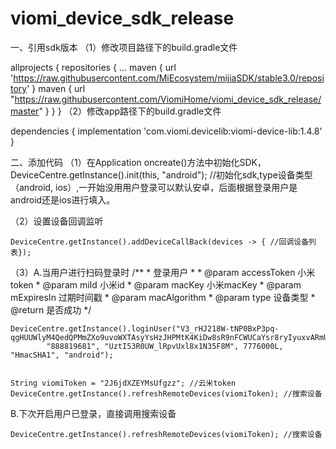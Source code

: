 # viomi_device_sdk_release
一、引用sdk版本
（1）修改项目路径下的build.gradle文件

allprojects {
    repositories {
        ...
        maven {
            url 'https://raw.githubusercontent.com/MiEcosystem/mijiaSDK/stable3.0/repository'
        }
        maven {
            url "https://raw.githubusercontent.com/ViomiHome/viomi_device_sdk_release/master"
        }
    }
}
（2）修改app路径下的build.gradle文件
  
  dependencies {
  implementation 'com.viomi.devicelib:viomi-device-lib:1.4.8' 
}

二、添加代码
（1）在Application oncreate()方法中初始化SDK，
  DeviceCentre.getInstance().init(this, "android");  //初始化sdk,type设备类型（android, ios）,一开始没用用户登录可以默认安卓，后面根据登录用户是android还是ios进行填入。

（2）设置设备回调监听
	
	DeviceCentre.getInstance().addDeviceCallBack(devices -> { //回调设备列表});

（3）A.当用户进行扫码登录时
  /**
     * 登录用户
     *
     * @param accessToken  小米token
     * @param miId         小米id
     * @param macKey       小米macKey
     * @param mExpiresIn   过期时间戳
     * @param macAlgorithm
     * @param type         设备类型
     * @return 是否成功
     */
	
	DeviceCentre.getInstance().loginUser("V3_rHJ218W-tNP0BxP3pq-qgHUUWlyM4QedQPMmZXo9uvoWXTAsyYsHzJHPMtK4KiDw8sR9nFCWUCaYsr8ryIyuxvARmUz3mYDPu_du2ghIEkwpD1AelWuA_MHRVKnjEp_W",
	        "888819681", "UztI53R0UW_lRpvUxl8x1N35F8M", 7776000L, "HmacSHA1", "android");


	String viomiToken = "2J6jdXZEYMsUfgzz"; //云米token
	DeviceCentre.getInstance().refreshRemoteDevices(viomiToken); //搜索设备

   B.下次开启用户已登录，直接调用搜索设备
	
	DeviceCentre.getInstance().refreshRemoteDevices(viomiToken); //搜索设备
